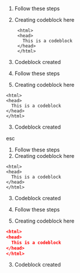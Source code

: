 1. Follow these steps
2. Creating codeblock here

        <html>
        <head>
          This is a codeblock
        </head>
        </html>

3. Codeblock created



1. Follow these steps
2. Creating codeblock here

```
<html>
<head>
  This is a codeblock
</head>
</html>
```

3. Codeblock created

esc

1. Follow these steps
2. Creating codeblock here

~~~
<html>
<head>
  This is a codeblock
</head>
</html>
~~~

3. Codeblock created



1. Follow these steps
2. Creating codeblock here

```json
<html>
<head>
  This is a codeblock
</head>
</html>
```

3. Codeblock created
